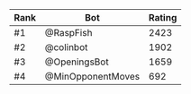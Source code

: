 Rank|Bot|Rating
---|---|---
#1|@RaspFish|2423
#2|@colinbot|1902
#3|@OpeningsBot|1659
#4|@MinOpponentMoves|692
